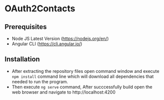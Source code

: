 # OAuth2Contacts
## Prerequisites
- Node JS Latest Version (https://nodejs.org/en/)
- Angular CLI (https://cli.angular.io/)

## Installation
- After extracting the repository files open command window and execute `npm install` command line which will download all
  dependencies that needed to run the program.
- Then execute `ng serve` command, After succcessfully build open the web browser and navigate to http://localhost:4200
